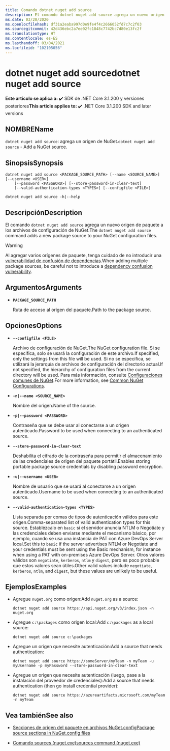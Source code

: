 ```yaml
---
title: Comando dotnet nuget add source
description: El comando dotnet nuget add source agrega un nuevo origen de paquete a los archivos de configuración de NuGet.
ms.date: 03/20/2020
ms.openlocfilehash: df31a2eaba997d0e9fe4f4c2666052fd7c7c2f03
ms.sourcegitcommit: 42d436ebc2a7ee02fc1848c7742bc7d80e13fc2f
ms.translationtype: HT
ms.contentlocale: es-ES
ms.lasthandoff: 03/04/2021
ms.locfileid: "102105056"
---
```

# <a name="dotnet-nuget-add-source"></a><span data-ttu-id="ce4ca-103">dotnet nuget add source</span><span class="sxs-lookup"><span data-stu-id="ce4ca-103">dotnet nuget add source</span></span>

<span data-ttu-id="ce4ca-104">**Este artículo se aplica a:** ✔️ SDK de .NET Core 3.1.200 y versiones posteriores</span><span class="sxs-lookup"><span data-stu-id="ce4ca-104">**This article applies to:** ✔️ .NET Core 3.1.200 SDK and later versions</span></span>

## <a name="name"></a><span data-ttu-id="ce4ca-105">NOMBRE</span><span class="sxs-lookup"><span data-stu-id="ce4ca-105">Name</span></span>

<span data-ttu-id="ce4ca-106">`dotnet nuget add source`: agrega un origen de NuGet.</span><span class="sxs-lookup"><span data-stu-id="ce4ca-106">`dotnet nuget add source` - Add a NuGet source.</span></span>

## <a name="synopsis"></a><span data-ttu-id="ce4ca-107">Sinopsis</span><span class="sxs-lookup"><span data-stu-id="ce4ca-107">Synopsis</span></span>

```dotnetcli
dotnet nuget add source <PACKAGE_SOURCE_PATH> [--name <SOURCE_NAME>] [--username <USER>]
    [--password <PASSWORD>] [--store-password-in-clear-text]
    [--valid-authentication-types <TYPES>] [--configfile <FILE>]

dotnet nuget add source -h|--help
```

## <a name="description"></a><span data-ttu-id="ce4ca-108">Descripción</span><span class="sxs-lookup"><span data-stu-id="ce4ca-108">Description</span></span>

<span data-ttu-id="ce4ca-109">El comando `dotnet nuget add source` agrega un nuevo origen de paquete a los archivos de configuración de NuGet.</span><span class="sxs-lookup"><span data-stu-id="ce4ca-109">The `dotnet nuget add source` command adds a new package source to your NuGet configuration files.</span></span>

> [!WARNING]
> <span data-ttu-id="ce4ca-110">Al agregar varios orígenes de paquete, tenga cuidado de no introducir una [vulnerabilidad de confusión de dependencias](https://aka.ms/pkg-sec-wp).</span><span class="sxs-lookup"><span data-stu-id="ce4ca-110">When adding multiple package sources, be careful not to introduce a [dependency confusion vulnerability](https://aka.ms/pkg-sec-wp).</span></span>

## <a name="arguments"></a><span data-ttu-id="ce4ca-111">Argumentos</span><span class="sxs-lookup"><span data-stu-id="ce4ca-111">Arguments</span></span>

- **`PACKAGE_SOURCE_PATH`**

  <span data-ttu-id="ce4ca-112">Ruta de acceso al origen del paquete.</span><span class="sxs-lookup"><span data-stu-id="ce4ca-112">Path to the package source.</span></span>

## <a name="options"></a><span data-ttu-id="ce4ca-113">Opciones</span><span class="sxs-lookup"><span data-stu-id="ce4ca-113">Options</span></span>

- **`--configfile <FILE>`**

  <span data-ttu-id="ce4ca-114">Archivo de configuración de NuGet.</span><span class="sxs-lookup"><span data-stu-id="ce4ca-114">The NuGet configuration file.</span></span> <span data-ttu-id="ce4ca-115">Si se especifica, solo se usará la configuración de este archivo.</span><span class="sxs-lookup"><span data-stu-id="ce4ca-115">If specified, only the settings from this file will be used.</span></span> <span data-ttu-id="ce4ca-116">Si no se especifica, se utilizará la jerarquía de archivos de configuración del directorio actual.</span><span class="sxs-lookup"><span data-stu-id="ce4ca-116">If not specified, the hierarchy of configuration files from the current directory will be used.</span></span> <span data-ttu-id="ce4ca-117">Para más información, consulte [Configuraciones comunes de NuGet](/nuget/consume-packages/configuring-nuget-behavior).</span><span class="sxs-lookup"><span data-stu-id="ce4ca-117">For more information, see [Common NuGet Configurations](/nuget/consume-packages/configuring-nuget-behavior).</span></span>

- **`-n|--name <SOURCE_NAME>`**

  <span data-ttu-id="ce4ca-118">Nombre del origen.</span><span class="sxs-lookup"><span data-stu-id="ce4ca-118">Name of the source.</span></span>

- **`-p|--password <PASSWORD>`**

  <span data-ttu-id="ce4ca-119">Contraseña que se debe usar al conectarse a un origen autenticado.</span><span class="sxs-lookup"><span data-stu-id="ce4ca-119">Password to be used when connecting to an authenticated source.</span></span>

- **`--store-password-in-clear-text`**

  <span data-ttu-id="ce4ca-120">Deshabilita el cifrado de la contraseña para permitir el almacenamiento de las credenciales de origen del paquete portátil.</span><span class="sxs-lookup"><span data-stu-id="ce4ca-120">Enables storing portable package source credentials by disabling password encryption.</span></span>

- **`-u|--username <USER>`**

  <span data-ttu-id="ce4ca-121">Nombre de usuario que se usará al conectarse a un origen autenticado.</span><span class="sxs-lookup"><span data-stu-id="ce4ca-121">Username to be used when connecting to an authenticated source.</span></span>

- **`--valid-authentication-types <TYPES>`**

  <span data-ttu-id="ce4ca-122">Lista separada por comas de tipos de autenticación válidos para este origen.</span><span class="sxs-lookup"><span data-stu-id="ce4ca-122">Comma-separated list of valid authentication types for this source.</span></span> <span data-ttu-id="ce4ca-123">Establézcalo en `basic` si el servidor anuncia NTLM o Negotiate y las credenciales deben enviarse mediante el mecanismo básico, por ejemplo, cuando se usa una instancia de PAT con Azure DevOps Server local.</span><span class="sxs-lookup"><span data-stu-id="ce4ca-123">Set this to `basic` if the server advertises NTLM or Negotiate and your credentials must be sent using the Basic mechanism, for instance when using a PAT with on-premises Azure DevOps Server.</span></span> <span data-ttu-id="ce4ca-124">Otros valores válidos son `negotiate`, `kerberos`, `ntlm` y `digest`, pero es poco probable que estos valores sean útiles.</span><span class="sxs-lookup"><span data-stu-id="ce4ca-124">Other valid values include `negotiate`, `kerberos`, `ntlm`, and `digest`, but these values are unlikely to be useful.</span></span>

## <a name="examples"></a><span data-ttu-id="ce4ca-125">Ejemplos</span><span class="sxs-lookup"><span data-stu-id="ce4ca-125">Examples</span></span>

- <span data-ttu-id="ce4ca-126">Agregue `nuget.org` como origen:</span><span class="sxs-lookup"><span data-stu-id="ce4ca-126">Add `nuget.org` as a source:</span></span>

  ```dotnetcli
  dotnet nuget add source https://api.nuget.org/v3/index.json -n nuget.org
  ```

- <span data-ttu-id="ce4ca-127">Agregue `c:\packages` como origen local:</span><span class="sxs-lookup"><span data-stu-id="ce4ca-127">Add `c:\packages` as a local source:</span></span>

  ```dotnetcli
  dotnet nuget add source c:\packages
  ```

- <span data-ttu-id="ce4ca-128">Agregue un origen que necesite autenticación:</span><span class="sxs-lookup"><span data-stu-id="ce4ca-128">Add a source that needs authentication:</span></span>

  ```dotnetcli
  dotnet nuget add source https://someServer/myTeam -n myTeam -u myUsername -p myPassword --store-password-in-clear-text
  ```

- <span data-ttu-id="ce4ca-129">Agregue un origen que necesite autenticación (luego, pase a la instalación del proveedor de credenciales):</span><span class="sxs-lookup"><span data-stu-id="ce4ca-129">Add a source that needs authentication (then go install credential provider):</span></span>

  ```dotnetcli
  dotnet nuget add source https://azureartifacts.microsoft.com/myTeam -n myTeam
  ```

## <a name="see-also"></a><span data-ttu-id="ce4ca-130">Vea también</span><span class="sxs-lookup"><span data-stu-id="ce4ca-130">See also</span></span>

- [<span data-ttu-id="ce4ca-131">Secciones de origen del paquete en archivos NuGet.config</span><span class="sxs-lookup"><span data-stu-id="ce4ca-131">Package source sections in NuGet.config files</span></span>](/nuget/reference/nuget-config-file#package-source-sections)

- [<span data-ttu-id="ce4ca-132">Comando sources (nuget.exe)</span><span class="sxs-lookup"><span data-stu-id="ce4ca-132">sources command (nuget.exe)</span></span>](/nuget/reference/cli-reference/cli-ref-sources)
